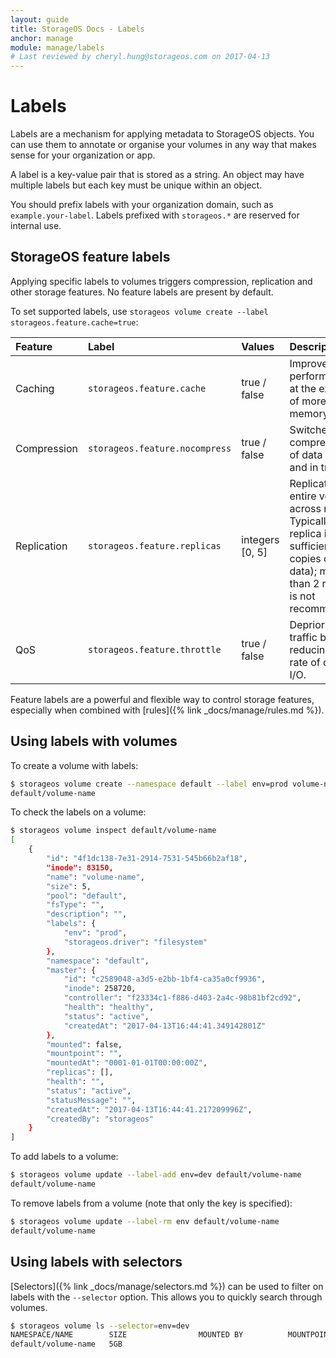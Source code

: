 ```yaml
---
layout: guide
title: StorageOS Docs - Labels
anchor: manage
module: manage/labels
# Last reviewed by cheryl.hung@storageos.com on 2017-04-13
---
```


# Labels

Labels are a mechanism for applying metadata to StorageOS objects. You can use
them to annotate or organise your volumes in any way that makes sense for your
organization or app.

A label is a key-value pair that is stored as a string. An object may have
multiple labels but each key must be unique within an object.

You should prefix labels with your organization domain, such as
`example.your-label`. Labels prefixed with `storageos.*` are reserved for
internal use.

## StorageOS feature labels

Applying specific labels to volumes triggers compression, replication and other
storage features. No feature labels are present by default.

To set supported labels, use `storageos volume create --label storageos.feature.cache=true`:

| Feature     | Label                           | Values         | Description                                              |
|:------------|:--------------------------------|:---------------|:---------------------------------------------------------|
| Caching     | `storageos.feature.cache`       | true / false   | Improves read performance at the expense of more memory. |
| Compression | `storageos.feature.nocompress`  | true / false   | Switches off compression of data at rest and in transit. |
| Replication | `storageos.feature.replicas`    | integers [0, 5]| Replicates entire volume across nodes. Typically 1 replica is sufficient (2 copies of the data); more than 2 replicas is not recommended. |
| QoS         | `storageos.feature.throttle`    | true / false   | Deprioritizes traffic by reducing the rate of disk I/O.  |

Feature labels are a powerful and flexible way to control storage features,
especially when combined with [rules]({% link _docs/manage/rules.md %}).

## Using labels with volumes

To create a volume with labels:

```bash
$ storageos volume create --namespace default --label env=prod volume-name
default/volume-name
```

To check the labels on a volume:

```bash
$ storageos volume inspect default/volume-name
[
    {
        "id": "4f1dc138-7e31-2914-7531-545b66b2af18",
        "inode": 83150,
        "name": "volume-name",
        "size": 5,
        "pool": "default",
        "fsType": "",
        "description": "",
        "labels": {
            "env": "prod",
            "storageos.driver": "filesystem"
        },
        "namespace": "default",
        "master": {
            "id": "c2589048-a3d5-e2bb-1bf4-ca35a0cf9936",
            "inode": 258720,
            "controller": "f23334c1-f886-d403-2a4c-98b81bf2cd92",
            "health": "healthy",
            "status": "active",
            "createdAt": "2017-04-13T16:44:41.349142801Z"
        },
        "mounted": false,
        "mountpoint": "",
        "mountedAt": "0001-01-01T00:00:00Z",
        "replicas": [],
        "health": "",
        "status": "active",
        "statusMessage": "",
        "createdAt": "2017-04-13T16:44:41.217209996Z",
        "createdBy": "storageos"
    }
]
```

To add labels to a volume:

```bash
$ storageos volume update --label-add env=dev default/volume-name
default/volume-name
```

To remove labels from a volume (note that only the key is specified):

```bash
$ storageos volume update --label-rm env default/volume-name
default/volume-name
```

## Using labels with selectors

[Selectors]({% link _docs/manage/selectors.md %}) can be used to filter on
labels with the `--selector` option. This allows you to quickly search through
volumes.

```bash
$ storageos volume ls --selector=env=dev
NAMESPACE/NAME        SIZE                MOUNTED BY          MOUNTPOINT          STATUS              REPLICAS
default/volume-name   5GB                                                         active              0/0
```
